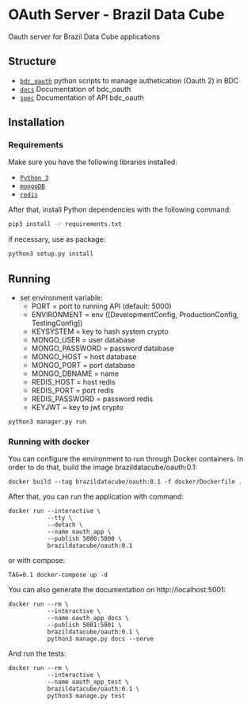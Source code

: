 # OAuth Server - Brazil Data Cube
Oauth server for Brazil Data Cube applications

## Structure

- [`bdc_oauth`](./bdc_oauth) python scripts to manage authetication (Oauth 2) in BDC
- [`docs`](./docs) Documentation of bdc_oauth
- [`spec`](./spec) Documentation of API bdc_oauth

## Installation

### Requirements

Make sure you have the following libraries installed:

- [`Python 3`](https://www.python.org/)
- [`mongoDB`](https://www.mongodb.com/)
- [`redis`](https://redis.io/)

After that, install Python dependencies with the following command:

```bash
pip3 install -r requirements.txt
```
if necessary, use as package:
```bash
python3 setup.py install
```

## Running

- set environment variable:
    - PORT = port to running API (default: 5000)
    - ENVIRONMENT = env ([DevelopmentConfig, ProductionConfig, TestingConfig])
    - KEYSYSTEM = key to hash system crypto
    - MONGO_USER = user database
    - MONGO_PASSWORD = password database
    - MONGO_HOST = host database
    - MONGO_PORT = port database
    - MONGO_DBNAME = name
    - REDIS_HOST = host redis
    - REDIS_PORT = port redis
    - REDIS_PASSWORD = password redis
    - KEYJWT = key to jwt crypto
```
python3 manager.py run
```

### Running with docker
You can configure the environment to run through Docker containers. In order to do that, build the image brazildatacube/oauth:0.1:
```
docker build --tag brazildatacube/oauth:0.1 -f docker/Dockerfile .
```

After that, you can run the application with command:

```
docker run --interactive \
           --tty \
           --detach \
           --name oauth_app \
           --publish 5000:5000 \
           brazildatacube/oauth:0.1
```

or with compose:
```
TAG=0.1 docker-compose up -d
```

You can also generate the documentation on http://localhost:5001:
```
docker run --rm \
           --interactive \
           --name oauth_app_docs \
           --publish 5001:5001 \
           brazildatacube/oauth:0.1 \
           python3 manage.py docs --serve
```

And run the tests:
```
docker run --rm \
           --interactive \
           --name oauth_app_test \
           brazildatacube/oauth:0.1 \
           python3 manage.py test
```